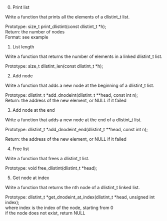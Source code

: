 0. Print list <br>

Write a function that prints all the elements of a dlistint_t list. <br>

Prototype: size_t print_dlistint(const dlistint_t *h); <br>
Return: the number of nodes <br>
Format: see example

1. List length <br>

Write a function that returns the number of elements in a linked dlistint_t list. <br>

Prototype: size_t dlistint_len(const dlistint_t *h);

2. Add node <br>

Write a function that adds a new node at the beginning of a dlistint_t list.<br>

Prototype: dlistint_t *add_dnodeint(dlistint_t **head, const int n); <br>
Return: the address of the new element, or NULL if it failed

3. Add node at the end <br>

Write a function that adds a new node at the end of a dlistint_t list. <br>

Prototype: dlistint_t *add_dnodeint_end(dlistint_t **head, const int n); <br>

Return: the address of the new element, or NULL if it failed

4. Free list <br>

Write a function that frees a dlistint_t list. <br>

Prototype: void free_dlistint(dlistint_t *head);

5. Get node at index <br>

Write a function that returns the nth node of a dlistint_t linked list. <br>

Prototype: dlistint_t *get_dnodeint_at_index(dlistint_t *head, unsigned int index); <br>
where index is the index of the node, starting from 0 <br>
if the node does not exist, return NULL
